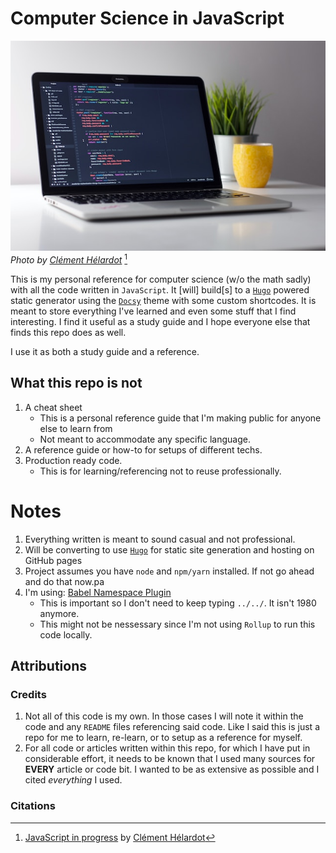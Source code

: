 # Computer Science in JavaScript
![Macbook with code on it](./docs/hero-image.jpg) <br />
*Photo by [Clément Hélardot](https://unsplash.com/@clemhlrdt)* [^hero-image]

This is my personal reference for computer science (w/o the math sadly) with all the code written in `JavaScript`. It [will] build[s] to a [`Hugo`](https://gohugo.io/) powered static generator using the [`Docsy`](https://www.docsy.dev/) theme with some custom shortcodes. It is meant to store everything I've learned and even some stuff that I find interesting. I find it useful as a study guide and I hope everyone else that finds this repo does as well.

I use it as both a study guide and a reference.

## What this repo is not
1. A cheat sheet
    * This is a personal reference guide that I'm making public for anyone else to learn from
    * Not meant to accommodate any specific language.
1. A reference guide or how-to for setups of different techs.
1. Production ready code.
    * This is for learning/referencing not to reuse professionally.
# Notes
1. Everything written is meant to sound casual and not professional. 
1. Will be converting to use [`Hugo`](https://gohugo.io/) for static site generation and hosting on GitHub pages
1. Project assumes you have `node` and `npm/yarn` installed. If not go ahead and do that now.pa
1. I'm using: [Babel Namespace Plugin](https://github.com/yudhasetiawan/babel-plugin-namespace)
    * This is important so I don't need to keep typing `../../`. It isn't 1980 anymore.
    * This might not be nessessary since I'm not using `Rollup` to run this code locally.

## Attributions
### Credits
1. Not all of this code is my own. In those cases I will note it within the code and any `README` files referencing said code. Like I said this is just a repo for me to learn, re-learn, or to setup as a reference for myself.
1. For all code or articles written within this repo, for which I have put in considerable effort, it needs to be known that I used many sources for **EVERY** article or code bit. I wanted to be as extensive as possible and I cited *everything* I used.

### Citations
[^hero-image]: [JavaScript in progress](https://unsplash.com/photos/95YRwf6CNw8) by [Clément Hélardot](https://unsplash.com/@clemhlrdt)
